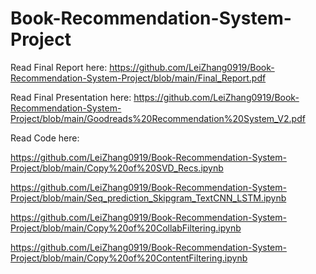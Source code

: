 # Book-Recommendation-System-Project

Read Final Report here: https://github.com/LeiZhang0919/Book-Recommendation-System-Project/blob/main/Final_Report.pdf

Read Final Presentation here: https://github.com/LeiZhang0919/Book-Recommendation-System-Project/blob/main/Goodreads%20Recommendation%20System_V2.pdf

Read Code here: 

https://github.com/LeiZhang0919/Book-Recommendation-System-Project/blob/main/Copy%20of%20SVD_Recs.ipynb

https://github.com/LeiZhang0919/Book-Recommendation-System-Project/blob/main/Seq_prediction_Skipgram_TextCNN_LSTM.ipynb
                
https://github.com/LeiZhang0919/Book-Recommendation-System-Project/blob/main/Copy%20of%20CollabFiltering.ipynb
                
https://github.com/LeiZhang0919/Book-Recommendation-System-Project/blob/main/Copy%20of%20ContentFiltering.ipynb
                
